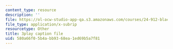 ```yaml
---
content_type: resource
description: ''
file: https://ol-ocw-studio-app-qa.s3.amazonaws.com/courses/24-912-black-matters-introduction-to-black-studies-spring-2017/580a66f05b4abb9368ea1ed69b5a7f81_avJ65YYAfD4.srt
file_type: application/x-subrip
resourcetype: Other
title: 3play caption file
uid: 580a66f0-5b4a-bb93-68ea-1ed69b5a7f81
---
```

